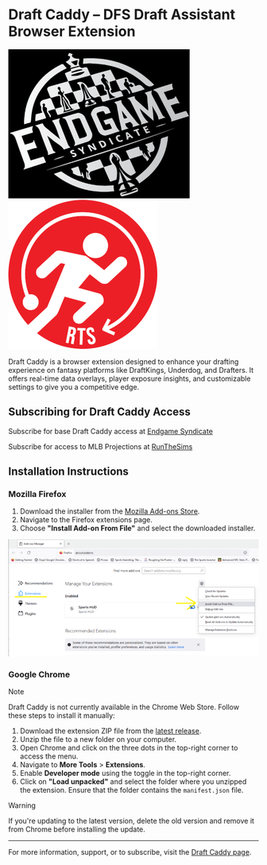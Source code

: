 # Draft Caddy – DFS Draft Assistant Browser Extension

![Endgame Syndicate](images/EndgameSyndicateLogo.png)![Run The Sims](images/RunTheSimsLogo.png)

Draft Caddy is a browser extension designed to enhance your drafting experience on fantasy platforms like DraftKings, Underdog, and Drafters. It offers real-time data overlays, player exposure insights, and customizable settings to give you a competitive edge.

## Subscribing for Draft Caddy Access

Subscribe for base Draft Caddy access at [Endgame Syndicate](https://endgamesyndicate.com/draft-caddy/)

Subscribe for access to MLB Projections at [RunTheSims](https://runthesims.com/subscribe)

## Installation Instructions

### Mozilla Firefox

1. Download the installer from the [Mozilla Add-ons Store](https://addons.mozilla.org/en-US/firefox/addon/draft-caddy/).
2. Navigate to the Firefox extensions page.
3. Choose **"Install Add-on From File"** and select the downloaded installer.

![Firefox Install](images/FirefoxInstall.png)

### Google Chrome

> [!NOTE]
> Draft Caddy is not currently available in the Chrome Web Store. Follow these steps to install it manually:

1. Download the extension ZIP file from the [latest release](https://github.com/runthesims/Draft-Caddy-Releases/releases).
2. Unzip the file to a new folder on your computer.
3. Open Chrome and click on the three dots in the top-right corner to access the menu.
4. Navigate to **More Tools** > **Extensions**.
5. Enable **Developer mode** using the toggle in the top-right corner.
6. Click on **"Load unpacked"** and select the folder where you unzipped the extension. Ensure that the folder contains the `manifest.json` file.

> [!WARNING]
> If you're updating to the latest version, delete the old version and remove it from Chrome before installing the update.

---

For more information, support, or to subscribe, visit the [Draft Caddy page](https://endgamesyndicate.com/draft-caddy/).
